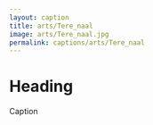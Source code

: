 ```yaml
---
layout: caption
title: arts/Tere_naal
image: arts/Tere_naal.jpg
permalink: captions/arts/Tere_naal
---
```

# Heading
Caption
